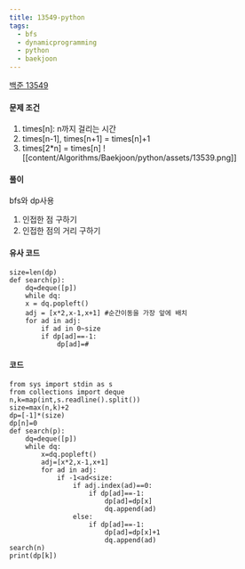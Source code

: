 ```yaml
---
title: 13549-python
tags:
  - bfs
  - dynamicprogramming
  - python
  - baekjoon
---
```

[백준 13549](https://www.acmicpc.net/problem/13549)

#### 문제 조건
1. times[n]: n까지 걸리는 시간
2. times[n-1], times[n+1] = times[n]+1
3. times[2*n] = times[n]
![[content/Algorithms/Baekjoon/python/assets/13539.png]]
#### 풀이
bfs와 dp사용


1. 인접한 점 구하기
2. 인접한 점의 거리 구하기


#### 유사 코드

```
size=len(dp)
def search(p):
	dq=deque([p])
	while dq:
	x = dq.popleft()
	adj = [x*2,x-1,x+1] #순간이동을 가장 앞에 배치
	for ad in adj:
		if ad in 0~size
		if dp[ad]==-1:
			dp[ad]=#
```



#### 코드
```
from sys import stdin as s
from collections import deque
n,k=map(int,s.readline().split())
size=max(n,k)+2
dp=[-1]*(size)
dp[n]=0
def search(p):
    dq=deque([p])
    while dq:
        x=dq.popleft()
        adj=[x*2,x-1,x+1]
        for ad in adj:
            if -1<ad<size:
                if adj.index(ad)==0:
                    if dp[ad]==-1:
                        dp[ad]=dp[x]
                        dq.append(ad)
                else:
                    if dp[ad]==-1:
                        dp[ad]=dp[x]+1
                        dq.append(ad)
search(n)
print(dp[k])
```